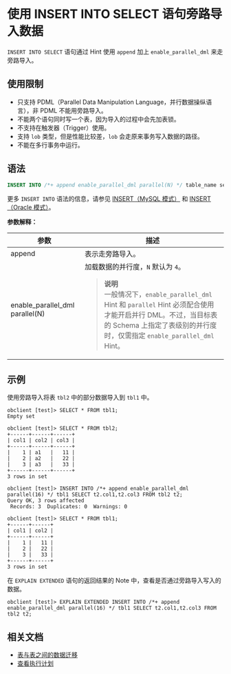# 使用 INSERT INTO SELECT 语句旁路导入数据

`INSERT INTO SELECT` 语句通过 Hint 使用 `append` 加上 `enable_parallel_dml` 来走旁路导入。

## 使用限制

* 只支持 PDML（Parallel Data Manipulation Language，并行数据操纵语言），非 PDML 不能用旁路导入。
* 不能两个语句同时写一个表，因为导入的过程中会先加表锁。
* 不支持在触发器（Trigger）使用。
* 支持 `lob` 类型，但是性能比较差，`lob` 会走原来事务写入数据的路径。
* 不能在多行事务中运行。

## 语法

```sql
INSERT INTO /*+ append enable_parallel_dml parallel(N) */ table_name select_sentence
```

更多 `INSERT INTO` 语法的信息，请参见 [INSERT（MySQL 模式）](../../7.reference/4.development-reference/1.sql-syntax/2.common-tenant-of-mysql-mode/6.sql-statement-of-mysql-mode/37.insert-of-mysql-mode.md) 和 [INSERT（Oracle 模式）](../../7.reference/4.development-reference/1.sql-syntax/3.common-tenant-of-oracle-mode/9.sql-statement-of-oracle-mode/2.dml-of-oracle-mode/2.insert-of-oracle-mode.md)。

**参数解释：**

|参数|描述|
|------|------|
| append | 表示走旁路导入。|
| enable_parallel_dml parallel(N) | 加载数据的并行度，`N` 默认为 `4`。<blockquote><b>说明</b></br>一般情况下，`enable_parallel_dml` Hint 和 `parallel` Hint 必须配合使用才能开启并行 DML。不过，当目标表的 Schema 上指定了表级别的并行度时，仅需指定 `enable_parallel_dml` Hint。</blockquote>|

## 示例

使用旁路导入将表 `tbl2` 中的部分数据导入到 `tbl1` 中。

```shell
obclient [test]> SELECT * FROM tbl1;
Empty set

obclient [test]> SELECT * FROM tbl2;
+------+------+------+
| col1 | col2 | col3 |
+------+------+------+
|    1 | a1   |   11 |
|    2 | a2   |   22 |
|    3 | a3   |   33 |
+------+------+------+
3 rows in set

obclient [test]> INSERT INTO /*+ append enable_parallel_dml parallel(16) */ tbl1 SELECT t2.col1,t2.col3 FROM tbl2 t2;
Query OK, 3 rows affected
 Records: 3  Duplicates: 0  Warnings: 0

obclient [test]> SELECT * FROM tbl1;
+------+------+
| col1 | col2 |
+------+------+
|    1 |   11 |
|    2 |   22 |
|    3 |   33 |
+------+------+
3 rows in set
```

在 `EXPLAIN EXTENDED` 语句的返回结果的 Note 中，查看是否通过旁路导入写入的数据。

```shell
obclient [test]> EXPLAIN EXTENDED INSERT INTO /*+ append enable_parallel_dml parallel(16) */ tbl1 SELECT t2.col1,t2.col3 FROM tbl2 t2;
```

## 相关文档

* [表与表之间的数据迁移](../10.use-sql-statements-migrate-data/1.data-migration-between-tables.md)
* [查看执行计划](zh-CN/3.develop/1.application-development-of-mysql-mode/4.read-data-of-mysql-mode/9.execution-plan-of-mysql-mode/1.view-the-execution-plan-of-mysql-mode.md)
